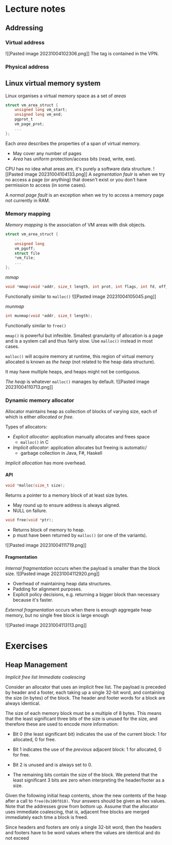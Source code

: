 # Lecture notes
## Addressing

### Virtual address
![[Pasted image 20231004102306.png]]
The tag is contained in the VPN.

### Physical address


## Linux virtual memory system
Linux organises a virtual memory space as a set of *areas*
```C
struct vm_area_struct {
	unsigned long vm_start;
	unsigned long vm_end;
	pgprot_t
	vm_page_prot;
	...
};
```

Each *area* describes the properties of a span of virtual memory.
- May cover any number of pages
- *Area* has uniform protection/access bits (read, write, exe).

CPU has no idea what areas are, it's purely a software data structure.
![[Pasted image 20231004104133.png]]
A *segmentation faulr* is when we try no access a page (or anything) that doesn't exist or you don't have permission to access (in some cases).

A *normal page fault* is an exception when we try to access a memory page not currently in RAM.


### Memory mapping
*Memory mapping* is the association of VM areas with disk objects. 
```C
struct vm_area_struct {
	...
	unsigned long
	vm_pgoff;
	struct file
	*vm_file;
	...
};
```




*mmap*
```C
void *mmap(void *addr, size_t length, int prot, int flags, int fd, off_t offset);
```

Functionally similar to $\texttt{malloc()}$ 
![[Pasted image 20231004105045.png]]


*munmap*
```C
int munmap(void *addr, size_t length);
```

Functionally similar to $\texttt{free()}$


$\texttt{mmap()}$ is powerful but infexible. Smallest granularity of allocation is a page and is a system call and thus fairly slow. Use $\texttt{malloc()}$ instead in most cases.

$\texttt{malloc()}$ will acquire memory at runtime, this region of virtual memory allocated is known as *the heap* (not related to the heap data structure).

It may have multiple heaps, and heaps might not be contiguous.

*The heap* is whatever $\texttt{malloc()}$ manages by default.
![[Pasted image 20231004110713.png]]

### Dynamic memory allocator
Allocator maintains heap as collection of blocks of varying size, each of
which is either *allocated* or *free*.

Types of allocators:
- *Explicit allocator*: application manually allocates and frees space
	- $\texttt{malloc()}$ in C
- *Implicit allocator*: application allocates but freeing is automatic/
	- garbage collection in Java, F#, Haskell

*Implicit allocation* has more overhead.


#### API

```C
void *malloc(size_t size);
```
Returns a pointer to a memory block of at least size bytes.
- May round up to ensure address is always aligned.
- NULL on failure.

```C
void free(void *ptr);
```
- Returns block of memory to heap.
- p must have been returned by $\texttt{malloc()}$ (or one of the variants).

![[Pasted image 20231004111719.png]]


#### Fragmentation
*Internal fragmentation* occurs when the payload is smaller than the block size.
![[Pasted image 20231004112920.png]]
- Overhead of maintaining heap data structures.
- Padding for alignment purposes.
- Explicit policy decisions, e.g. returning a bigger block than necessary because it's faster.

*External fragmentation* occurs when there is enough aggregate heap memory, but no single free block is large enough

![[Pasted image 20231004113113.png]]


# Exercises
## Heap Management
*Implicit free list*
*Immediate coalescing*

Consider an allocator that uses an implicit free list. The payload is preceded by header and a footer, each taking up a single 32-bit word, and containing the size (in bytes) of the block. The header and footer words for a block are always identical.

The size of each memory block must be a multiple of 8 bytes. This means that the least significant three bits of the size is unused for the size, and therefore these are used to encode more information:

- Bit 0 (the least significant bit) indicates the use of the current block: 1 for allocated, 0 for free.
    
- Bit 1 indicates the use of the _previous_ adjacent block: 1 for allocated, 0 for free.
    
- Bit 2 is unused and is always set to 0.
    
- The remaining bits contain the size of the block. We pretend that the least significant 3 bits are zero when interpreting the header/footer as a size.
    

Given the following initial heap contents, show the new contents of the heap after a call to `free(0x100f010)`. Your answers should be given as hex values. Note that the addresses grow from bottom up. Assume that the allocator uses immediate coalescing, that is, adjacent free blocks are merged immediately each time a block is freed.


Since headers and footers are only a single 32-bit word, then the headers and footers have to be word values where the values are identical and do not exceed 